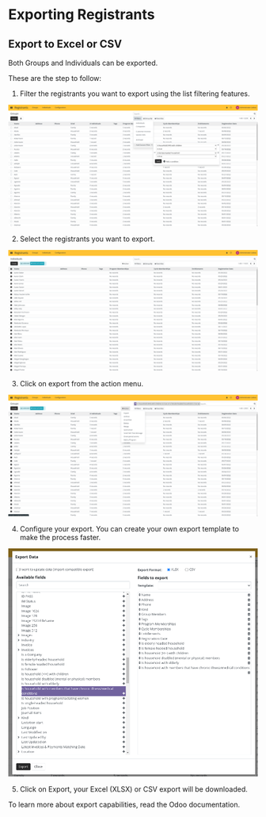# Exporting Registrants

## Export to Excel or CSV

Both Groups and Individuals can be exported.

These are the step to follow:

1. Filter the registrants you want to export using the list filtering features.

![](images/export_2.png)

2. Select the registrants you want to export.

![](images/export_1.png)

3. Click on export from the action menu.

![](images/export_3.png)

4. Configure your export. You can create your own export template to make the process faster.

![](images/export_configure.png)

5. Click on Export, your Excel (XLSX) or CSV export will be downloaded.

To learn more about export capabilities, read the Odoo documentation.
